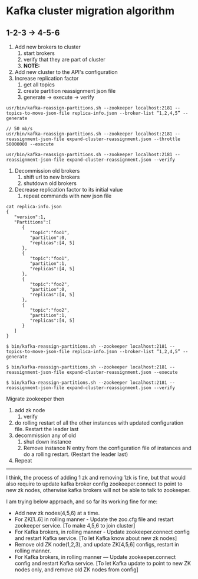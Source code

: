 # Kafka cluster migration algorithm

## 1-2-3 -> 4-5-6

1. Add new brokers to cluster
   1. start brokers
   2. verify that they are part of cluster
   3. **NOTE:**
2. Add new cluster to the API's configuration
3. Increase replication factor
   1. get all topics
   2. create partition reassignment json file
   3. generate -> execute -> verify

```
usr/bin/kafka-reassign-partitions.sh --zookeeper localhost:2181 --topics-to-move-json-file replica-info.json --broker-list “1,2,4,5” --generate

// 50 mb/s
usr/bin/kafka-reassign-partitions.sh --zookeeper localhost:2181 --reassignment-json-file expand-cluster-reassignment.json --throttle 50000000 --execute

usr/bin/kafka-reassign-partitions.sh --zookeeper localhost:2181 --reassignment-json-file expand-cluster-reassignment.json --verify
```

1. Decommission old brokers
   1. shift url to new brokers
   2. shutdown old brokers
2. Decrease replication factor to its initial value
   1. repeat commands with new json file

```
cat replica-info.json
{  
   "version":1,
   "Partitions":[  
      {  
         "topic":"foo1",
         "partition":0,
         "replicas":[4, 5]
      },
      {  
         "topic":"foo1",
         "partition":1,
         "replicas":[4, 5]
      },
      {  
         "topic":"foo2",
         "partition":0,
         "replicas":[4, 5]
      },
      {  
         "topic":"foo2",
         "partition":1,
         "replicas":[4, 5]
      }
   ]
}

$ bin/kafka-reassign-partitions.sh --zookeeper localhost:2181 --topics-to-move-json-file replica-info.json --broker-list “1,2,4,5” --generate

$ bin/kafka-reassign-partitions.sh --zookeeper localhost:2181 --reassignment-json-file expand-cluster-reassignment.json --execute

$ bin/kafka-reassign-partitions.sh --zookeeper localhost:2181 --reassignment-json-file expand-cluster-reassignment.json --verify
```

Migrate zookeeper then

1. add zk node
   1. verify
2. do rolling restart of all the other instances with updated configuration file. Restart the leader last
3. decommission any of old
   1. shut down instance
   2. Remove instance N entry from the configuration file of instances and do a rolling restart. (Restart the leader last)
4. Repeat

***

I think, the process of adding 1 zk and removing 1zk is fine, but that would also require to update kafka broker config zookeeper.connect to point to new zk nodes, otherwise kafka brokers will not be able to talk to zookeeper.

I am trying below approach, and so far its working fine for me:

* Add new zk nodes(4,5,6) at a time.
* For ZK\[1..6] in rolling manner - Update the zoo.cfg file and restart zookeeper service. \[To make 4,5,6 to join cluster]
* For Kafka brokers, in rolling manner - Update zookeeper.connect config and restart Kafka service. \[To let Kafka know about new zk nodes]
* Remove old ZK node(1,2,3), and update ZK\[4,5,6] configs, restart in rolling manner.
* For Kafka brokers, in rolling manner — Update zookeeper.connect config and restart Kafka service. \[To let Kafka update to point to new ZK nodes only, and remove old ZK nodes from config]

